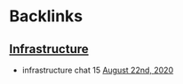 
# Backlinks
## [Infrastructure](<Infrastructure.md>)
- infrastructure chat 15 [August 22nd, 2020](<August 22nd, 2020.md>)

